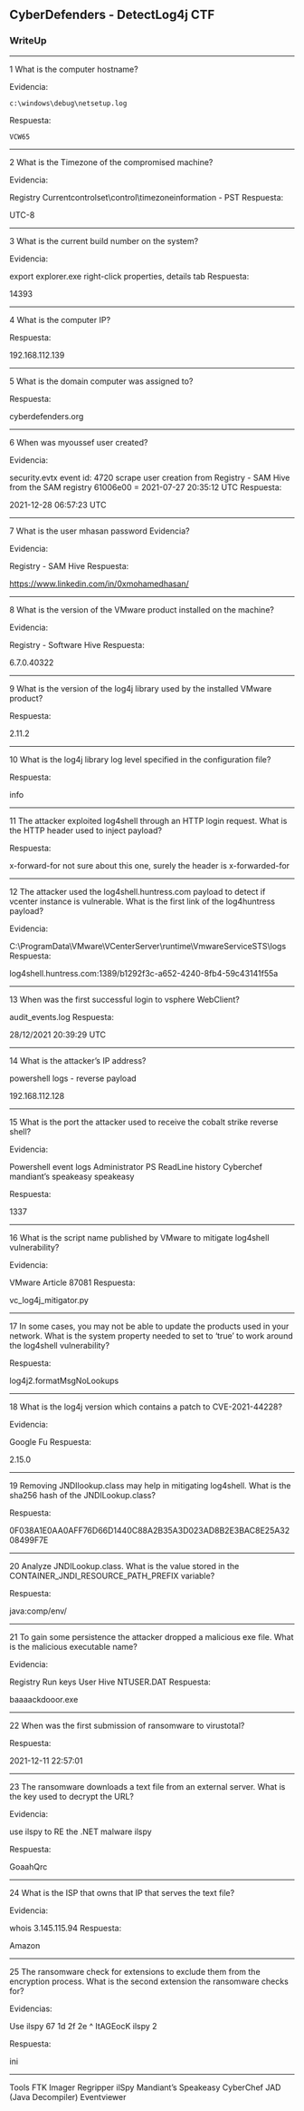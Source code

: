 ## CyberDefenders - DetectLog4j CTF ##

### WriteUp ###
***

1 What is the computer hostname?

Evidencia:

    c:\windows\debug\netsetup.log

Respuesta:

    VCW65

***
2 What is the Timezone of the compromised machine?

Evidencia:

Registry
Currentcontrolset\control\timezoneinformation - PST
Respuesta:

UTC-8
***
3 What is the current build number on the system?

Evidencia:

export explorer.exe
right-click properties, details tab
Respuesta:

14393
***
4 What is the computer IP?

Respuesta:

192.168.112.139
***
5 What is the domain computer was assigned to?

Respuesta:

cyberdefenders.org
***
6 When was myoussef user created?

Evidencia:

security.evtx
event id: 4720
scrape user creation from Registry - SAM Hive
from the SAM registry 61006e00 = 2021-07-27 20:35:12 UTC
Respuesta:

2021-12-28 06:57:23 UTC
***
7 What is the user mhasan password Evidencia?

Evidencia:

Registry - SAM Hive
Respuesta:

https://www.linkedin.com/in/0xmohamedhasan/
***
8 What is the version of the VMware product installed on the machine?

Evidencia:

Registry - Software Hive
Respuesta:

6.7.0.40322
***
9 What is the version of the log4j library used by the installed VMware product?

Respuesta:

2.11.2
***
10 What is the log4j library log level specified in the configuration file?

Respuesta:

info
***
11 The attacker exploited log4shell through an HTTP login request. What is the HTTP header used to inject payload?

Respuesta:

x-forward-for
not sure about this one, surely the header is x-forwarded-for
***
12 The attacker used the log4shell.huntress.com payload to detect if vcenter instance is vulnerable. What is the first link of the log4huntress payload?

Evidencia:

C:\ProgramData\VMware\VCenterServer\runtime\VmwareServiceSTS\logs\
Respuesta:

log4shell.huntress.com:1389/b1292f3c-a652-4240-8fb4-59c43141f55a
***
13 When was the first successful login to vsphere WebClient?

audit_events.log
Respuesta:

28/12/2021 20:39:29 UTC
***
14 What is the attacker’s IP address?

powershell logs - reverse payload

192.168.112.128
***
15 What is the port the attacker used to receive the cobalt strike reverse shell?

Evidencia:

Powershell event logs
Administrator PS ReadLine history
Cyberchef
mandiant’s speakeasy
speakeasy

Respuesta:

1337
***
16 What is the script name published by VMware to mitigate log4shell vulnerability?

Evidencia:

VMware Article 87081
Respuesta:

vc_log4j_mitigator.py
***
17 In some cases, you may not be able to update the products used in your network. What is the system property needed to set to ‘true’ to work around the log4shell vulnerability?

Respuesta:

log4j2.formatMsgNoLookups
***
18 What is the log4j version which contains a patch to CVE-2021-44228?

Evidencia:

Google Fu
Respuesta:

2.15.0
***
19 Removing JNDIlookup.class may help in mitigating log4shell. What is the sha256 hash of the JNDILookup.class?

Respuesta:

0F038A1E0AA0AFF76D66D1440C88A2B35A3D023AD8B2E3BAC8E25A3208499F7E
***
20 Analyze JNDILookup.class. What is the value stored in the CONTAINER_JNDI_RESOURCE_PATH_PREFIX variable?

Respuesta:

java:comp/env/
***
21 To gain some persistence the attacker dropped a malicious exe file. What is the malicious executable name?

Evidencia:

Registry
Run keys
User Hive
NTUSER.DAT
Respuesta:

baaaackdooor.exe
***
22 When was the first submission of ransomware to virustotal?

Respuesta:

2021-12-11 22:57:01
***
23 The ransomware downloads a text file from an external server. What is the key used to decrypt the URL?

Evidencia:

use ilspy to RE the .NET malware
ilspy

Respuesta:

GoaahQrc
***
24 What is the ISP that owns that IP that serves the text file?

Evidencia:

whois 3.145.115.94
Respuesta:

Amazon
***
25 The ransomware check for extensions to exclude them from the encryption process. What is the second extension the ransomware checks for?

Evidencias:

Use ilspy
67 1d 2f 2e ^ ItAGEocK
ilspy 2

Respuesta:

ini

***
Tools
FTK Imager
Regripper
ilSpy
Mandiant’s Speakeasy
CyberChef
JAD (Java Decompiler)
Eventviewer
